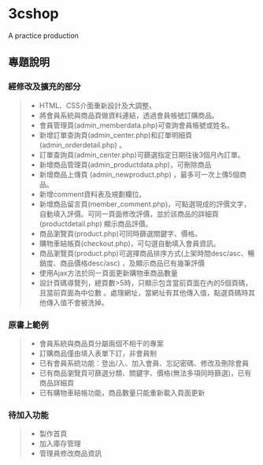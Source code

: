 # 3cshop
A practice production

## 專題說明
### 經修改及擴充的部分
> *	HTML、CSS介面重新設計及大調整。
> *	將會員系統與商品頁做資料連結，透過會員帳號訂購商品。
> *	會員管理頁(admin_memberdata.php)可查詢會員帳號或姓名。
> *	新增訂單查詢頁(admin_center.php)和訂單明細頁(admin_orderdetail.php) 。 
> *	訂單查詢頁(admin_center.php)可篩選指定日期往後3個月內訂單。
> *	新增商品管理頁(admin_productdata.php)，可刪除商品
> *	新增商品上傳頁 (admin_newproduct.php) ，最多可一次上傳5個商品。
> *	新增comment資料表及規劃欄位。
> *	新增商品留言頁(member_comment.php)，可點選現成的評價文字，
	自動填入評價。可同一頁面修改評價，並於該商品的詳細頁 (productdetail.php) 顯示商品評價。
> *	商品瀏覽頁(product.php)可同時篩選關鍵字、價格。
> *	購物車結帳頁(checkout.php)，可勾選自動填入會員資訊。
> *	商品瀏覽頁(product.php)可選擇商品排序方式(上架時間desc/asc、暢銷度、商品價格desc/asc)
	，及顯示商品已有幾筆評價
> *	使用Ajax方法於同一頁面更新購物車商品數量
> *	設計頁碼導覽列，總頁數>5時，只顯示包含當前頁面在內的5個頁碼，且當前頁面為中位數
	。處理網址，當網址有其他傳入值，點選頁碼時其他傳入值不會被洗掉。

### 原書上範例
> *	會員系統與商品頁分屬兩個不相干的專案
> *	訂購商品僅由填入表單下訂，非會員制
> *	已有會員系統功能：登出/入、加入會員、忘記密碼、修改及刪除會員
> *	已有商品瀏覽頁可篩選分類、關鍵字、價格(無法多項同時篩選)，已有商品詳細頁
> *	已有購物車結帳功能，商品數量只能重新載入頁面更新

### 待加入功能
> *	製作首頁
> *	加入庫存管理
> *	管理員修改商品資訊
 



